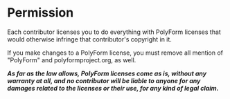 # Permission

Each contributor licenses you to do everything with PolyForm licenses that would otherwise infringe that contributor's copyright in it.

If you make changes to a PolyForm license, you must remove all mention of "PolyForm" and polyformproject.org, as well.

***As far as the law allows, PolyForm licenses come as is, without any warranty at all, and no contributor will be liable to anyone for any damages related to the licenses or their use, for any kind of legal claim.***
